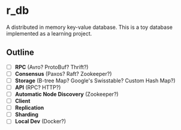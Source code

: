# r_db  
A distributed in memory key-value database. This is a toy database implemented as a learning project.

## Outline

 - [ ] **RPC** (Avro? ProtoBuf? Thrift?)
 - [ ] **Consensus** (Paxos? Raft? Zookeeper?)
 - [ ] **Storage** (B-tree Map? Google's Swisstable? Custom Hash Map?)
 - [ ] **API** (RPC? HTTP?)
 - [ ] **Automatic Node Discovery** (Zookeeper?)
 - [ ] **Client**
 - [ ] **Replication**
 - [ ] **Sharding**
 - [ ] **Local Dev** (Docker?)
